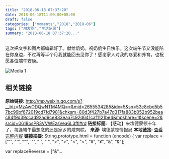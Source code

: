 ```yaml
---
title: "2018-06-18 07:37:20"
date: 2018-06-18T11:00:00+08:00
draft: false
categories: ["moments","2018","2018-06"]
tags: ["朋友圈","生活记录"]
summary: "2018-06-18 07:37:20..."
---
```


这次把文字和图片都编辑好了。献给奶奶。祝奶奶生日快乐。这次端午节又没能陪在你身边，不过再等半个月我就能回去见你了！感谢家人对我的疼爱和养育。也祝愿各位端午安康。

![Media 1](/Moments/photos/2018-06-18/201806180737200.jpg)

## 相关链接

**原始链接:** http://mp.weixin.qq.com/s?__biz=MzAwODQwNTM4MQ==&mid=2655534285&idx=5&sn=53c8cbd5b57bc99bf672019cd7fd7981&chksm=80d3f427b7a47d317fa883b052b952beac84f9d39ccad92ad9ce833eaa7c92d641caf1121be4&mpshare=1&scene=2&srcid=0618bsPR3VVWEzsVea6L3ffl#rd
**链接标题:** 【感动】来埃德蒙顿十年了，每逢端午最想念的还是家乡的咸肉粽。
**来源:** 埃德蒙顿情报局
**本地链接:** [查看完整内容](/link_content/2018/06/2018-06-18-1/link_content/)
**链接摘要:** String.prototype.html = function (encode) {
  var replace = ["&#39;", "'", "&quot;", '"', "&nbsp;", " ", "&gt;", ">", "&lt;", "<", "&yen;", "¥", "&amp;", "&"];
 
 
 
 
 
  
  var replaceReverse = ["&"...

